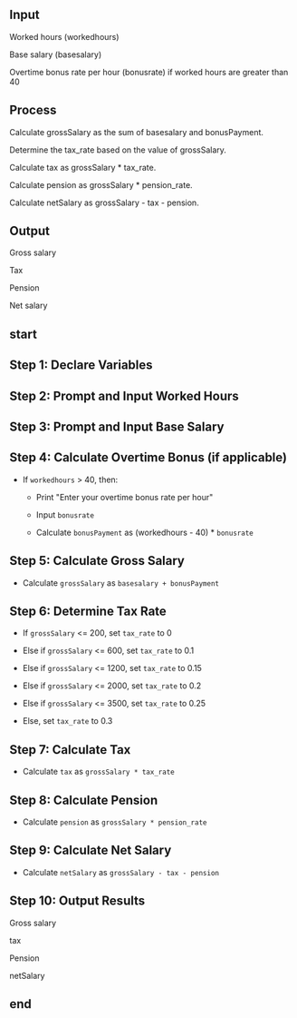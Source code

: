 ## Input
Worked hours (workedhours)

Base salary (basesalary)

Overtime bonus rate per hour (bonusrate) if worked hours are greater than 40

## Process
Calculate grossSalary as the sum of basesalary and bonusPayment.

Determine the tax_rate based on the value of grossSalary.

Calculate tax as grossSalary * tax_rate.

Calculate pension as grossSalary * pension_rate. 

Calculate netSalary as grossSalary - tax - pension.
## Output
Gross salary

Tax

Pension

Net salary

## start
## Step 1: Declare Variables

## Step 2: Prompt and Input Worked Hours

## Step 3: Prompt and Input Base Salary

## Step 4: Calculate Overtime Bonus (if applicable)

- If `workedhours` > 40, then:
 
    - Print "Enter your overtime bonus rate per hour"
      
    - Input `bonusrate`
      
    - Calculate `bonusPayment` as (workedhours - 40) * `bonusrate`
      
## Step 5: Calculate Gross Salary

- Calculate `grossSalary` as `basesalary + bonusPayment`

## Step 6: Determine Tax Rate

- If `grossSalary` <= 200, set `tax_rate` to 0
  
- Else if `grossSalary` <= 600, set `tax_rate` to 0.1
  
- Else if `grossSalary` <= 1200, set `tax_rate` to 0.15
  
- Else if `grossSalary` <= 2000, set `tax_rate` to 0.2
  
- Else if `grossSalary` <= 3500, set `tax_rate` to 0.25
  
- Else, set `tax_rate` to 0.3
  
## Step 7: Calculate Tax

- Calculate `tax` as `grossSalary * tax_rate`
  
## Step 8: Calculate Pension

- Calculate `pension` as `grossSalary * pension_rate`
  
## Step 9: Calculate Net Salary

- Calculate `netSalary` as `grossSalary - tax - pension`
 
## Step 10: Output Results
 Gross salary
 
  tax
  
 Pension
 
 netSalary
## end
